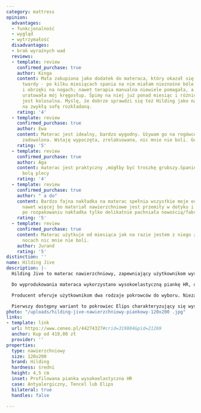 ```yaml
---
category: mattress
opinion:
  advantages:
  - funkcjonalność
  - wygląd
  - wytrzymałość
  disadvantages:
  - brak wyraźnych wad
  reviews:
  - template: review
    confirmed_purchase: true
    author: Kinga
    content: Mata zakupiona jako dodatek do materaca, który okazał się dla nas za
      twardy - po kilku miesiącach spania na nim miałam nieznośne bóle kręgosłupa
      i obrzęki na nogach; nawet terapia manualna niewiele pomagała, a ta mata dosłownie
      uratowała mój kręgosłup. Śpimy na niej już ponad miesiąc i różnica w komforcie
      jest kolosalna. Myślę, że dobrze sprawdzi się też Hilding jako nakładka do spania
      na zwykłą sofę rozkładaną.
    rating: '4'
  - template: review
    confirmed_purchase: true
    author: Ewa
    content: Materac jest idealny, bardzo wygodny. Używam go na rogówce i jestem bardzo
      zadowolona. Wstaję wypoczęta, zrelaksowana, nic mnie nie boli. Gorąco polecam
    rating: '5'
  - template: review
    confirmed_purchase: true
    author: Aga
    content: materac jest praktyczny ,mógłby być troszkę grubszy.Spanie super , nie
      bolą plecy
    rating: '4'
  - template: review
    confirmed_purchase: true
    author: " a do"
    content: Bardzo fajna nakładka na materac spełnia wszystkie moje oczekiwania a
      nawet więcej bo materiał nawierzchniowe jest przemiły w dotyku i co najważniejsze
      po rozpakowaniu nakładka tylko delikatnie pachniała nowością/fabryką. POLECAM!
    rating: '5'
  - template: review
    confirmed_purchase: true
    content: Materac użytkuje od miesiąca jak na razie jestem z niego zadowolony po
      nocach nic mnie nie boli.
    author: Jurand
    rating: '5'
distinction: ''
name: Hilding Jive
description: |-
  Hilding Jive to materac nawierzchniowy, zapewniający użytkownikom wysoki komfort podczas stosowania. Jest eleganckim i praktycznym dodatkiem do materaca głównego. Model Jive pełni funkcję ochronną podłoża podstawowego, a dodatkowa warstwa pianki czyni odpoczynek jeszcze bardziej wygodnym.

  Do wyprodukowania materaca wykorzystano wysokoelastyczną piankę HR, dzięki której jest on miękki i sprężysty. Otwartokomórkowa struktura wspomnianej pianki zapewnia odprowadzanie wilgoci i prawidłową cyrkulację powietrza, która wydłuża trwałość produktu oraz odpowiada za wysoki poziom higieny snu. Model Jive został zaprojektowany do użytku dwustronnego, co dodatkowo wydłuża czas jego wykorzystania. Dzięki wyżej wymienionym właściwościom materac Jive 120 x 200 może okazać się inwestycją na długie lata.

  Producent oferuje użytkownikom dwa rodzaje pokrowców do wyboru. Niezależnie od ostatecznej decyzji użytkownika - obydwa modele należy poddawać odpowiedniej pielęgnacji i prać w temperaturze nie większej niż 60°C.

  Pierwszy dostępny wariant to pokrowiec Elips charakteryzujący się wysoką elastycznością. Taka właściwość sprawia, że niemal idealnie dopasowuje się on do sylwetki użytkownika na całej powierzchni materaca. Pokrowiec Elips zapewnia komfortowy i spokojny sen przez cały okres użytkowania materaca. Drugim modelem zaproponowanym przez producenta jest pokrowiec Tencel. To okrycie o właściwościach bakteriobójczych. Dodatkowo pokrowiec Tencel doskonale radzi sobie z odprowadzaniem wilgoci z materaca, a jego włókna są bardzo delikatne i nie podrażniają skóry. Doskonale sprawdzi się więc dla alergików, gwarantując im zdrowy i głęboki sen.
photo: "/uploads/hilding-jive-nawierzchniowy-piankowy-120x200 .jpg"
links:
- template: link
  url: https://www.ceneo.pl/44274327#crid=319884&pid=21269
  anchor: Kup od 419,00 zł
  provider: ''
properties:
  type: nawierzchniowy
  size: 120x200
  brand: Hilding
  hardness: średni
  height: 4,5 cm
  inset: Profilowana pianka wysokoelastyczna HR
  case: Antyalergiczny, Tencel lub Elips
  bilateral: true
  handles: false

---
```

